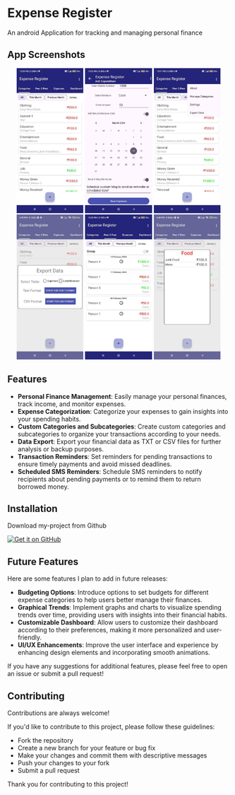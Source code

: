 # Expense Register

An android Application for tracking and managing personal finance
## App Screenshots
<p align="center">
  <img src="Images/photo1709904070%20(1).jpeg" width="30%" />
  <img src="Images/photo1709904070%20(2).jpeg" width="30%" />
  <img src="Images/photo1709904070(4).jpeg" width="30%" />

  <img src="Images/photo1709904070%20(3).jpeg" width="30%" />
  <img src="/Images/photo1709904070.jpeg" width="30%" />
  <img src="Images/photo1709904070 (5).jpeg" width="30%" />
</p>

## Features

- **Personal Finance Management**: Easily manage your personal finances, track income, and monitor expenses.
- **Expense Categorization**: Categorize your expenses to gain insights into your spending habits.
- **Custom Categories and Subcategories**: Create custom categories and subcategories to organize your transactions according to your needs.
- **Data Export**: Export your financial data as TXT or CSV files for further analysis or backup purposes.
- **Transaction Reminders**: Set reminders for pending transactions to ensure timely payments and avoid missed deadlines.
- **Scheduled SMS Reminders**: Schedule SMS reminders to notify recipients about pending payments or to remind them to return borrowed money.

## Installation

Download my-project from Github

[<img src="https://github.com/machiav3lli/oandbackupx/blob/034b226cea5c1b30eb4f6a6f313e4dadcbb0ece4/badge_github.png"
    alt="Get it on GitHub"
    height="80">](https://github.com/TheCodeSmith404/Expense-Register/releases/tag/v1.0)

## Future Features

Here are some features I plan to add in future releases:

- **Budgeting Options**: Introduce options to set budgets for different expense categories to help users better manage their finances.
- **Graphical Trends**: Implement graphs and charts to visualize spending trends over time, providing users with insights into their financial habits.
- **Customizable Dashboard**: Allow users to customize their dashboard according to their preferences, making it more personalized and user-friendly.
- **UI/UX Enhancements**: Improve the user interface and experience by enhancing design elements and incorporating smooth animations.

If you have any suggestions for additional features, please feel free to open an issue or submit a pull request!

## Contributing

Contributions are always welcome!

If you'd like to contribute to this project, please follow these guidelines:

- Fork the repository
- Create a new branch for your feature or bug fix
- Make your changes and commit them with descriptive messages
- Push your changes to your fork
- Submit a pull request

Thank you for contributing to this project!
